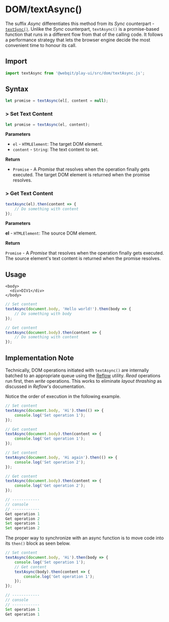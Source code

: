 # DOM/textAsync\(\)

The suffix *Async* differentiates this method from its *Sync* counterpart - [`textSync()`](../textsync). Unlike the *Sync* counterpart, `textAsync()` is a promise-based function that runs in a different flow from that of the calling code. It follows a performance strategy that lets the browser engine decide the most convenient time to honour its call.

## Import

```javascript
import textAsync from '@webqit/play-ui/src/dom/textAsync.js';
```

## Syntax

```javascript
let promise = textAsync(el[, content = null);
```

### &gt; Set Text Content

```javascript
let promise = textAsync(el, content);
```

**Parameters**

* `el` - `HTMLElement`: The target DOM element.
* `content` - `String`: The text content to set.

**Return**

* `Promise` - A _Promise_ that resolves when the operation finally gets executed. The target DOM element is returned when the promise resolves.

### &gt; Get Text Content

```javascript
textAsync(el).then(content => {
    // Do something with content
});
```

**Parameters**

**el** - `HTMLElement`: The source DOM element.

**Return**

`Promise` - A _Promise_ that resolves when the operation finally gets executed. The source element's text content is returned when the promise resolves.

## Usage

```markup
<body>
  <div>DIV1</div>
</body>
```

```javascript
// Set content
textAsync(document.body, 'Hello world!').then(body => {
    // Do something with body
});

// Get content
textAsync(document.body).then(content => {
    // Do something with content
});
```

## Implementation Note
Technically, DOM operations initiated with `textAsync()` are internally batched to an appropriate queue using the [Reflow](../../reflow) utility. *Read* operations run first, then *write* operations. This works to eliminate *layout thrashing* as discussed in *Reflow*'s documentation.

Notice the order of execution in the following example.

```javascript
// Set content
textAsync(document.body, 'Hi').then(() => {
    console.log('Set operation 1');
});

// Get content
textAsync(document.body).then(content => {
    console.log('Get operation 1');
});

// Set content
textAsync(document.body, 'Hi again').then(() => {
    console.log('Set operation 2');
});

// Get content
textAsync(document.body).then(content => {
    console.log('Get operation 2');
});

// ------------
// console
// ------------
Get operation 1
Get operation 2
Set operation 1
Set operation 2
```

The proper way to synchronize with an async function is to move code into its `then()` block as seen below.

```javascript
// Set content
textAsync(document.body, 'Hi').then(body => {
    console.log('Set operation 1');
    // Get content
    textAsync(body).then(content => {
        console.log('Get operation 1');
    });
});

// ------------
// console
// ------------
Set operation 1
Get operation 1
```

